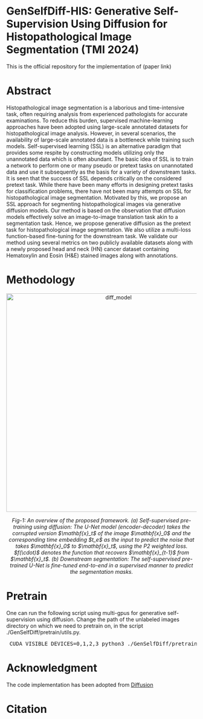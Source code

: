 # GenSelfDiff-HIS: Generative Self-Supervision Using Diffusion for Histopathological Image Segmentation (TMI 2024)
This is the official repository for the implementation of (paper link)

# Abstract
 Histopathological image segmentation is a laborious and time-intensive task, often requiring analysis from experienced pathologists for accurate examinations. To reduce this burden, supervised machine-learning approaches have been adopted using large-scale annotated datasets for histopathological image analysis. However, in several scenarios, the availability of large-scale annotated data is a bottleneck while training such models. Self-supervised learning (SSL) is an alternative paradigm that provides some respite by constructing models utilizing only the unannotated data which is often abundant. The basic idea of SSL is to train a network to perform one or many pseudo or pretext tasks on unannotated data and use it subsequently as the basis for a variety of downstream tasks. It is seen that the success of SSL depends critically on the considered pretext task. While there have been many efforts in designing pretext tasks for classification problems, there have not been many attempts on SSL for histopathological image segmentation. Motivated by this, we propose an SSL approach for segmenting histopathological images via generative diffusion models. Our method is based on the observation that diffusion models effectively solve an image-to-image translation task akin to a segmentation task. Hence, we propose generative diffusion as the pretext task for histopathological image segmentation. We also utilize a multi-loss function-based fine-tuning for the downstream task. We validate our method using several metrics on two publicly available datasets along with a newly proposed head and neck (HN) cancer dataset containing Hematoxylin and Eosin (H&E) stained images along with annotations.

# Methodology
<p align="center">
<img width="578" alt="diff_model" src="https://github.com/PurmaVishnuVardhanReddy/GenSelfDiff-HIS/assets/103281951/c6d68807-bafe-4589-aef6-d337a185b588">
 </p>
 
 <p align="center">
  <em>Fig-1: An overview of the proposed framework. (a) Self-supervised pre-training using diffusion: The U-Net model (encoder-decoder) takes the corrupted version $\mathbf{x}_t$ of the image $\mathbf{x}_0$ and the corresponding time embedding $t_e$ as the input to predict the noise that takes $\mathbf{x}_0$ to $\mathbf{x}_t$, using the P2 weighted loss. $f(\cdot)$ denotes the function that recovers $\mathbf{x}_{t-1}$ from $\mathbf{x}_t$. (b) Downstream segmentation: The self-supervised pre-trained U-Net is fine-tuned end-to-end in a supervised manner to predict the segmentation masks.</em>
</p>

# Pretrain
One can run the following script using multi-gpus for generative self-supervision using diffusion. Change the path of the unlabeled images directory on which we need to pretrain on, in the script ./GenSelfDiff/pretrain/utils.py. 
<pre> CUDA_VISIBLE_DEVICES=0,1,2,3 python3 ./GenSelfDiff/pretrain/SS_diff.py </pre>

# Acknowledgment
The code implementation has been adopted from [Diffusion](https://colab.research.google.com/github/huggingface/notebooks/blob/main/examples/annotated_diffusion.ipynb#scrollTo=3a159023)
# Citation
